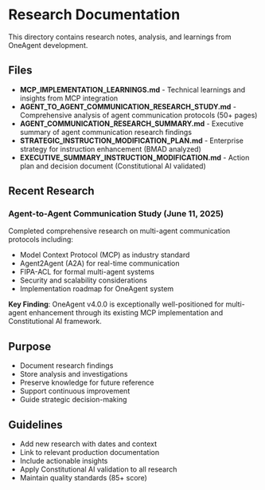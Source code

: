 # Research Documentation

This directory contains research notes, analysis, and learnings from OneAgent development.

## Files

- **MCP_IMPLEMENTATION_LEARNINGS.md** - Technical learnings and insights from MCP integration
- **AGENT_TO_AGENT_COMMUNICATION_RESEARCH_STUDY.md** - Comprehensive analysis of agent communication protocols (50+ pages)
- **AGENT_COMMUNICATION_RESEARCH_SUMMARY.md** - Executive summary of agent communication research findings
- **STRATEGIC_INSTRUCTION_MODIFICATION_PLAN.md** - Enterprise strategy for instruction enhancement (BMAD analyzed)
- **EXECUTIVE_SUMMARY_INSTRUCTION_MODIFICATION.md** - Action plan and decision document (Constitutional AI validated)

## Recent Research

### Agent-to-Agent Communication Study (June 11, 2025)
Completed comprehensive research on multi-agent communication protocols including:
- Model Context Protocol (MCP) as industry standard
- Agent2Agent (A2A) for real-time communication
- FIPA-ACL for formal multi-agent systems
- Security and scalability considerations
- Implementation roadmap for OneAgent system

**Key Finding**: OneAgent v4.0.0 is exceptionally well-positioned for multi-agent enhancement through its existing MCP implementation and Constitutional AI framework.

## Purpose

- Document research findings
- Store analysis and investigations
- Preserve knowledge for future reference
- Support continuous improvement
- Guide strategic decision-making

## Guidelines

- Add new research with dates and context
- Link to relevant production documentation
- Include actionable insights
- Apply Constitutional AI validation to all research
- Maintain quality standards (85+ score)
